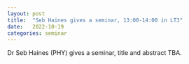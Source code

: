 ```yaml
---
layout: post
title:  "Seb Haines gives a seminar, 13:00-14:00 in LT3"
date:   2022-10-19
categories: seminar
---
```

Dr Seb Haines (PHY) gives a seminar, title and abstract TBA.


